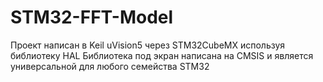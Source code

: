# STM32-FFT-Model
Проект написан в Keil uVision5 через STM32CubeMX используя библиотеку HAL
Библиотека под экран написана на CMSIS и является универсальной для любого семейства STM32
